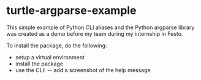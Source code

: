 # turtle-argparse-example
This simple example of Python CLI aliases and the Python argparse library was created as a demo before my team during my internship in Festo.

To install the package, do the following:
- setup a virtual environment
- install the package
- use the CLI!
 -- add a screenshot of the help message
 
 

